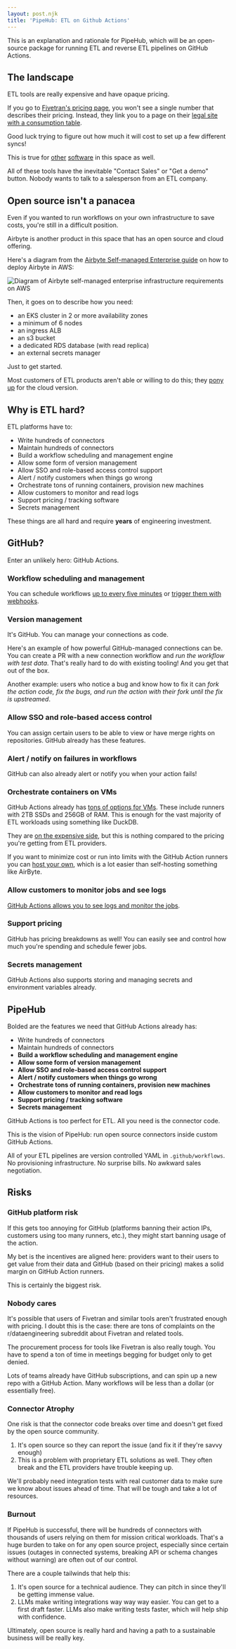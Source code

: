 ```yaml
---
layout: post.njk
title: 'PipeHub: ETL on Github Actions'
---
```


This is an explanation and rationale for PipeHub, which will be an open-source package for running ETL and reverse ETL pipelines on GitHub Actions.

## The landscape

ETL tools are really expensive and have opaque pricing.

If you go to [Fivetran's pricing page](https://www.fivetran.com/pricing), you won't see a single number that describes their pricing. Instead, they
link you to a page on their [legal site with a consumption table](https://www.fivetran.com/legal/service-consumption-table).

Good luck trying to figure out how much it will cost to set up a few different syncs!

This is true for [other](https://hightouch.com/pricing) [software](https://www.getcensus.com/pricing) in this space as well.

All of these tools have the inevitable "Contact Sales" or "Get a demo" button. Nobody wants to talk to a salesperson from an ETL company.

## Open source isn't a panacea

Even if you wanted to run workflows on your own infrastructure to save costs, you're still in a difficult position.

Airbyte is another product in this space that has an open source and cloud offering.

Here's a diagram from the [Airbyte Self-managed Enterprise guide](https://docs.airbyte.com/enterprise-setup) on how to deploy Airbyte in AWS:

![Diagram of Airbyte self-managed enterprise infrastructure requirements on AWS](https://docs.airbyte.com/assets/images/self-managed-enterprise-aws-cac547272de763e4fba3ed2c63128742.png)

Then, it goes on to describe how you need:
- an EKS cluster in 2 or more availability zones
- a minimum of 6 nodes
- an ingress ALB
- an s3 bucket
- a dedicated RDS database (with read replica)
- an external secrets manager

Just to get started.

Most customers of ETL products aren't able or willing to do this; they [pony up](https://airbyte.com/product/airbyte-cloud#pricing-c) for the cloud version.

## Why is ETL hard?

ETL platforms have to:
- Write hundreds of connectors
- Maintain hundreds of connectors
- Build a workflow scheduling and management engine
- Allow some form of version management
- Allow SSO and role-based access control support
- Alert / notify customers when things go wrong
- Orchestrate tons of running containers, provision new machines
- Allow customers to monitor and read logs
- Support pricing / tracking software
- Secrets management

These things are all hard and require **years** of engineering investment.

## GitHub?

Enter an unlikely hero: GitHub Actions.

### Workflow scheduling and management

You can schedule workflows [up to every five minutes](https://docs.github.com/en/actions/writing-workflows/choosing-when-your-workflow-runs/events-that-trigger-workflows#schedule) or [trigger them with webhooks](https://docs.github.com/en/actions/writing-workflows/choosing-when-your-workflow-runs/events-that-trigger-workflows#repository_dispatch).

### Version management

It's GitHub. You can manage your connections as code.

Here's an example of how powerful GitHub-managed connections can be. You can create a PR with a new connection workflow and _run the workflow with test data_. That's really hard to do with existing tooling! And you get that out of the box.

Another example: users who notice a bug and know how to fix it can _fork the action code, fix the bugs, and run the action with their fork until the fix is upstreamed_.

### Allow SSO and role-based access control

You can assign certain users to be able to view or have merge rights on repositories. GitHub already has these features.

### Alert / notify on failures in workflows

GitHub can also already alert or notify you when your action fails!

### Orchestrate containers on VMs

GitHub Actions already has [tons of options for VMs](https://docs.github.com/en/actions/using-github-hosted-runners/using-larger-runners/about-larger-runners#machine-sizes-for-larger-runners). These include runners with 2TB SSDs and 256GB of RAM. This is enough for the vast majority of ETL workloads using something like DuckDB.

They are [on the expensive side](https://docs.github.com/en/billing/managing-billing-for-your-products/managing-billing-for-github-actions/about-billing-for-github-actions#per-minute-rates-for-x64-powered-larger-runners), but this is nothing compared to the pricing you're getting from ETL providers.

If you want to minimize cost or run into limits with the GitHub Action runners you can [host your own](https://docs.github.com/en/actions/hosting-your-own-runners/managing-self-hosted-runners/about-self-hosted-runners), which is a lot easier than self-hosting something like AirByte.

### Allow customers to monitor jobs and see logs

[GitHub Actions allows you to see logs and monitor the jobs]( https://docs.github.com/en/actions/monitoring-and-troubleshooting-workflows/monitoring-workflows/using-workflow-run-logs).

### Support pricing

GitHub has pricing breakdowns as well! You can easily see and control how much you're spending and schedule fewer jobs.

### Secrets management

GitHub Actions also supports storing and managing secrets and environment variables already.

## PipeHub
Bolded are the features we need that GitHub Actions already has:

- Write hundreds of connectors
- Maintain hundreds of connectors
- **Build a workflow scheduling and management engine**
- **Allow some form of version management**
- **Allow SSO and role-based access control support**
- **Alert / notify customers when things go wrong**
- **Orchestrate tons of running containers, provision new machines**
- **Allow customers to monitor and read logs**
- **Support pricing / tracking software**
- **Secrets management**

GitHub Actions is too perfect for ETL. All you need is the connector code.

This is the vision of PipeHub: run open source connectors inside custom GitHub Actions.

All of your ETL pipelines are version controlled YAML in `.github/workflows`. No provisioning infrastructure. No surprise bills. No awkward sales negotiation.

## Risks

### GitHub platform risk

If this gets too annoying for GitHub (platforms banning their action IPs, customers using too many runners, etc.), they might start banning usage of the action.

My bet is the incentives are aligned here: providers want to their users to get value from their data and GitHub (based on their pricing) makes a solid margin on GitHub Action runners.

This is certainly the biggest risk.

### Nobody cares

It's possible that users of Fivetran and similar tools aren't frustrated enough with pricing. I doubt this is the case: there are tons of complaints on the r/dataengineering subreddit about Fivetran and related tools.

The procurement process for tools like Fivetran is also really tough. You have to spend a ton of time in meetings begging for budget only to get denied.

Lots of teams already have GitHub subscriptions, and can spin up a new repo with a GitHub Action. Many workflows will be less than a dollar (or essentially free).

### Connector Atrophy

One risk is that the connector code breaks over time and doesn't get fixed by the open source community.

1. It's open source so they can report the issue (and fix it if they're savvy enough)
2. This is a problem with proprietary ETL solutions as well. They often break and the ETL providers have trouble keeping up.

We'll probably need integration tests with real customer data to make sure we know about issues ahead of time. That will be tough and take a lot of resources.

### Burnout

If PipeHub is successful, there will be hundreds of connectors with thousands of users relying on them for mission critical workloads. That's a huge burden to take on for any open source project, especially since certain issues (outages in connected systems, breaking API or schema changes without warning) are often out of our control.

There are a couple tailwinds that help this:

1. It's open source for a technical audience. They can pitch in since they'll be getting immense value.
2. LLMs make writing integrations way way way easier. You can get to a first draft faster. LLMs also make writing tests faster, which will help ship with confidence.

Ultimately, open source is really hard and having a path to a sustainable business will be really key.
